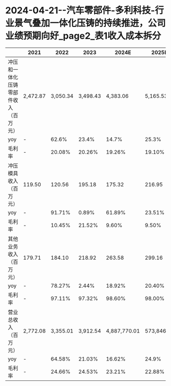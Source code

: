 # 2024-04-21--汽车零部件-多利科技-行业景气叠加一体化压铸的持续推进，公司业绩预期向好_page2_表1收入成本拆分

|  | 2021 | 2022 | 2023 | 2024E | 2025E | 2026E |
|---|---|---|---|---|---|---|
| 冲压和一体化压铸零部件收入（百万元） | 2,472.87 | 3,050.34 | 3,498.43 | 4,383.06 | 5,165.53 | 5,660.20 |
| yoy | - | 62.6% | 23.4% | 14.7% | 25.3% | 17.9% |
| 毛利率 | - | 20.08% | 20.26% | 19.26% | 19.10% | 19.80% |
| 冲压模具收入（百万元） | 119.50 | 120.56 | 195.18 | 175.32 | 216.95 | 254.71 |
| yoy | - | 91.71% | 0.89% | 61.89% | 23.51% | 13.57% |
| 毛利率 | - | 10.45% | 21.52% | 9.60% | 9.50% | 9.60% |
| 其他业务收入（百万元） | 179.71 | 184.10 | 218.92 | 263.58 | 299.16 | 334.72 |
| yoy | - | 78.27% | 2.44% | 18.92% | 20.40% | 13.50% |
| 毛利率 | - | 97.11% | 97.32% | 98.60% | 98.00% | 98.10% |
| 营业总收入（百万元） | 2,772.08 | 3,355.01 | 3,912.54 | 4,887,770.01 | 573,846.34 | 631,189.64 |
| yoy | - | 64.58% | 21.03% | 16.62% | 24.9% | 17.4% |
| 毛利率 | - | 24.66% | 24.53% | 23.21% | 22.88% | 23.64% |